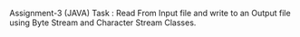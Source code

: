 Assignment-3 (JAVA)
Task : Read From Input file and write to an Output file using Byte Stream and Character Stream Classes.

